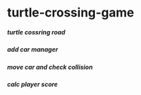 # turtle-crossing-game

##### turtle cossring road



##### add car manager




##### move car and check collision



##### calc player score
